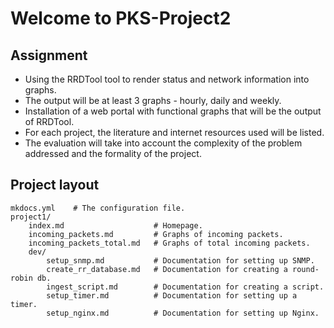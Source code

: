 # Welcome to PKS-Project2


## Assignment

* Using the RRDTool tool to render status and network information into graphs. 
* The output will be at least 3 graphs - hourly, daily and weekly. 
* Installation of a web portal with functional graphs that will be the output of RRDTool. 
* For each project, the literature and internet resources used will be listed.
* The evaluation will take into account the complexity of the problem addressed and the formality of the project.

## Project layout

    mkdocs.yml    # The configuration file.
    project1/
        index.md                    # Homepage.
        incoming_packets.md         # Graphs of incoming packets.
        incoming_packets_total.md   # Graphs of total incoming packets.
        dev/
            setup_snmp.md           # Documentation for setting up SNMP.
            create_rr_database.md   # Documentation for creating a round-robin db.
            ingest_script.md        # Documentation for creating a script.
            setup_timer.md          # Documentation for setting up a timer.
            setup_nginx.md          # Documentation for setting up Nginx.
